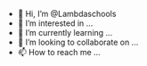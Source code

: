 - 👋 Hi, I’m @Lambdaschools
- 👀 I’m interested in ...
- 🌱 I’m currently learning ...
- 💞️ I’m looking to collaborate on ...
- 📫 How to reach me ...

<!---
Lambdaschools/Lambdaschools is a ✨ special ✨ repository because its `README.md` (this file) appears on your GitHub profile.
You can click the Preview link to take a look at your changes.
--->
